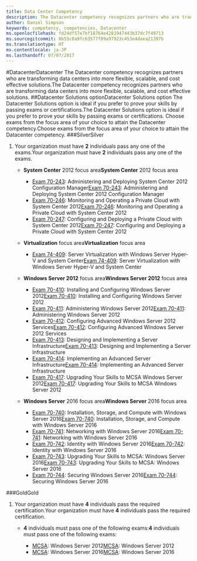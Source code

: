 ```yaml
---
title: Data Center Competency
description: The Datacenter competency recognizes partners who are transforming data centers into more flexible, scalable, and cost effective solutions.
author: Daniel Simpson
keywords: competency, competencies, Datacenter
ms.openlocfilehash: fd24df57e7bf18764e4281947443b37dc7f49713
ms.sourcegitcommit: 8b55c0a9fc63577f09a97923c453e4daea21397b
ms.translationtype: HT
ms.contentlocale: ja-JP
ms.lasthandoff: 07/07/2017
---
```

#<a name="datacenter"></a><span data-ttu-id="ba11a-104">Datacenter</span><span class="sxs-lookup"><span data-stu-id="ba11a-104">Datacenter</span></span>
<span data-ttu-id="ba11a-105">The Datacenter competency recognizes partners who are transforming data centers into more flexible, scalable, and cost effective solutions.</span><span class="sxs-lookup"><span data-stu-id="ba11a-105">The Datacenter competency recognizes partners who are transforming data centers into more flexible, scalable, and cost effective solutions.</span></span>
##<a name="datacenter-solutions-option"></a><span data-ttu-id="ba11a-106">Datacenter Solutions option</span><span class="sxs-lookup"><span data-stu-id="ba11a-106">Datacenter Solutions option</span></span>
<span data-ttu-id="ba11a-107">The Datacenter Solutions option is ideal if you prefer to prove your skills by passing exams or certifications.</span><span class="sxs-lookup"><span data-stu-id="ba11a-107">The Datacenter Solutions option is ideal if you prefer to prove your skills by passing exams or certifications.</span></span> <span data-ttu-id="ba11a-108">Choose exams from the focus area of your choice to attain the Datacenter competency.</span><span class="sxs-lookup"><span data-stu-id="ba11a-108">Choose exams from the focus area of your choice to attain the Datacenter competency.</span></span>
###<a name="silver"></a><span data-ttu-id="ba11a-109">Silver</span><span class="sxs-lookup"><span data-stu-id="ba11a-109">Silver</span></span>
1. <span data-ttu-id="ba11a-110">Your organization must have **2** individuals pass any one of the exams.</span><span class="sxs-lookup"><span data-stu-id="ba11a-110">Your organization must have **2** individuals pass any one of the exams.</span></span>

    - <span data-ttu-id="ba11a-111">**System Center** 2012 focus area</span><span class="sxs-lookup"><span data-stu-id="ba11a-111">**System Center** 2012 focus area</span></span>

        - <span data-ttu-id="ba11a-112">[Exam 70-243](https://www.microsoft.com/en-us/learning/exam-70-243.aspx): Administering and Deploying System Center 2012 Configuration Manager</span><span class="sxs-lookup"><span data-stu-id="ba11a-112">[Exam 70-243](https://www.microsoft.com/en-us/learning/exam-70-243.aspx): Administering and Deploying System Center 2012 Configuration Manager</span></span>
        - <span data-ttu-id="ba11a-113">[Exam 70-246](https://www.microsoft.com/en-us/learning/exam-70-246.aspx): Monitoring and Operating a Private Cloud with System Center 2012</span><span class="sxs-lookup"><span data-stu-id="ba11a-113">[Exam 70-246](https://www.microsoft.com/en-us/learning/exam-70-246.aspx): Monitoring and Operating a Private Cloud with System Center 2012</span></span>
        - <span data-ttu-id="ba11a-114">[Exam 70-247](https://www.microsoft.com/en-us/learning/exam-70-247.aspx): Configuring and Deploying a Private Cloud with System Center 2012</span><span class="sxs-lookup"><span data-stu-id="ba11a-114">[Exam 70-247](https://www.microsoft.com/en-us/learning/exam-70-247.aspx): Configuring and Deploying a Private Cloud with System Center 2012</span></span>

    - <span data-ttu-id="ba11a-115">**Virtualization** focus area</span><span class="sxs-lookup"><span data-stu-id="ba11a-115">**Virtualization** focus area</span></span>

        - <span data-ttu-id="ba11a-116">[Exam 74-409](https://www.microsoft.com/en-us/learning/exam-74-409.aspx): Server Virtualization with Windows Server Hyper-V and System Center</span><span class="sxs-lookup"><span data-stu-id="ba11a-116">[Exam 74-409](https://www.microsoft.com/en-us/learning/exam-74-409.aspx): Server Virtualization with Windows Server Hyper-V and System Center</span></span>

    - <span data-ttu-id="ba11a-117">**Windows Server 2012** focus area</span><span class="sxs-lookup"><span data-stu-id="ba11a-117">**Windows Server 2012** focus area</span></span>

        - <span data-ttu-id="ba11a-118">[Exam 70-410](https://www.microsoft.com/en-us/learning/exam-70-410.aspx): Installing and Configuring Windows Server 2012</span><span class="sxs-lookup"><span data-stu-id="ba11a-118">[Exam 70-410](https://www.microsoft.com/en-us/learning/exam-70-410.aspx): Installing and Configuring Windows Server 2012</span></span>
        - <span data-ttu-id="ba11a-119">[Exam 70-411](https://www.microsoft.com/en-us/learning/exam-70-411.aspx): Administering Windows Server 2012</span><span class="sxs-lookup"><span data-stu-id="ba11a-119">[Exam 70-411](https://www.microsoft.com/en-us/learning/exam-70-411.aspx): Administering Windows Server 2012</span></span>
        - <span data-ttu-id="ba11a-120">[Exam 70-412](https://www.microsoft.com/en-us/learning/exam-70-412.aspx): Configuring Advanced Windows Server 2012 Services</span><span class="sxs-lookup"><span data-stu-id="ba11a-120">[Exam 70-412](https://www.microsoft.com/en-us/learning/exam-70-412.aspx): Configuring Advanced Windows Server 2012 Services</span></span>
        - <span data-ttu-id="ba11a-121">[Exam 70-413](https://www.microsoft.com/en-us/learning/exam-70-413.aspx): Designing and Implementing a Server Infrastructure</span><span class="sxs-lookup"><span data-stu-id="ba11a-121">[Exam 70-413](https://www.microsoft.com/en-us/learning/exam-70-413.aspx): Designing and Implementing a Server Infrastructure</span></span>
        - <span data-ttu-id="ba11a-122">[Exam 70-414](https://www.microsoft.com/en-us/learning/exam-70-414.aspx): Implementing an Advanced Server Infrastructure</span><span class="sxs-lookup"><span data-stu-id="ba11a-122">[Exam 70-414](https://www.microsoft.com/en-us/learning/exam-70-414.aspx): Implementing an Advanced Server Infrastructure</span></span>
        - <span data-ttu-id="ba11a-123">[Exam 70-417](https://www.microsoft.com/en-us/learning/exam-70-417.aspx): Upgrading Your Skills to MCSA Windows Server 2012</span><span class="sxs-lookup"><span data-stu-id="ba11a-123">[Exam 70-417](https://www.microsoft.com/en-us/learning/exam-70-417.aspx): Upgrading Your Skills to MCSA Windows Server 2012</span></span>

    - <span data-ttu-id="ba11a-124">**Windows Server** 2016 focus area</span><span class="sxs-lookup"><span data-stu-id="ba11a-124">**Windows Server** 2016 focus area</span></span>
        - <span data-ttu-id="ba11a-125">[Exam 70-740](https://www.microsoft.com/en-us/learning/exam-70-740.aspx): Installation, Storage, and Compute with Windows Server 2016</span><span class="sxs-lookup"><span data-stu-id="ba11a-125">[Exam 70-740](https://www.microsoft.com/en-us/learning/exam-70-740.aspx): Installation, Storage, and Compute with Windows Server 2016</span></span>
        - <span data-ttu-id="ba11a-126">[Exam 70-741](https://www.microsoft.com/en-us/learning/exam-70-741.aspx): Networking with Windows Server 2016</span><span class="sxs-lookup"><span data-stu-id="ba11a-126">[Exam 70-741](https://www.microsoft.com/en-us/learning/exam-70-741.aspx): Networking with Windows Server 2016</span></span>
        - <span data-ttu-id="ba11a-127">[Exam 70-742](https://www.microsoft.com/en-us/learning/exam-70-742.aspx): Identity with Windows Server 2016</span><span class="sxs-lookup"><span data-stu-id="ba11a-127">[Exam 70-742](https://www.microsoft.com/en-us/learning/exam-70-742.aspx): Identity with Windows Server 2016</span></span>
        - <span data-ttu-id="ba11a-128">[Exam 70-743](https://www.microsoft.com/en-us/learning/exam-70-743.aspx): Upgrading Your Skills to MCSA: Windows Server 2016</span><span class="sxs-lookup"><span data-stu-id="ba11a-128">[Exam 70-743](https://www.microsoft.com/en-us/learning/exam-70-743.aspx): Upgrading Your Skills to MCSA: Windows Server 2016</span></span>
        - <span data-ttu-id="ba11a-129">[Exam 70-744](https://www.microsoft.com/en-us/learning/exam-70-744.aspx): Securing Windows Server 2016</span><span class="sxs-lookup"><span data-stu-id="ba11a-129">[Exam 70-744](https://www.microsoft.com/en-us/learning/exam-70-744.aspx): Securing Windows Server 2016</span></span>

###<a name="gold"></a><span data-ttu-id="ba11a-130">Gold</span><span class="sxs-lookup"><span data-stu-id="ba11a-130">Gold</span></span>
1. <span data-ttu-id="ba11a-131">Your organization must have **4** individuals pass the required certification.</span><span class="sxs-lookup"><span data-stu-id="ba11a-131">Your organization must have **4** individuals pass the required certification.</span></span>

    - <span data-ttu-id="ba11a-132">**4** individuals must pass one of the following exams:</span><span class="sxs-lookup"><span data-stu-id="ba11a-132">**4** individuals must pass one of the following exams:</span></span>

        - <span data-ttu-id="ba11a-133">[MCSA](https://www.microsoft.com/en-us/learning/mcsa-windows-server-certification.aspx): Windows Server 2012</span><span class="sxs-lookup"><span data-stu-id="ba11a-133">[MCSA](https://www.microsoft.com/en-us/learning/mcsa-windows-server-certification.aspx): Windows Server 2012</span></span>
        - <span data-ttu-id="ba11a-134">[MCSA](https://www.microsoft.com/en-us/learning/mcsa-windows-server-2016-certification.aspx): Windows Server 2016</span><span class="sxs-lookup"><span data-stu-id="ba11a-134">[MCSA](https://www.microsoft.com/en-us/learning/mcsa-windows-server-2016-certification.aspx): Windows Server 2016</span></span>
